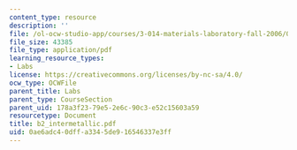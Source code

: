 ```yaml
---
content_type: resource
description: ''
file: /ol-ocw-studio-app/courses/3-014-materials-laboratory-fall-2006/0ae6adc40dffa3345de916546337e3ff_b2_intermetallic.pdf
file_size: 43385
file_type: application/pdf
learning_resource_types:
- Labs
license: https://creativecommons.org/licenses/by-nc-sa/4.0/
ocw_type: OCWFile
parent_title: Labs
parent_type: CourseSection
parent_uid: 178a3f23-79e5-2e6c-90c3-e52c15603a59
resourcetype: Document
title: b2_intermetallic.pdf
uid: 0ae6adc4-0dff-a334-5de9-16546337e3ff
---
```

